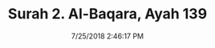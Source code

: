 ---
title       : "Surah 2. Al-Baqara, Ayah 139"
date        : 7/25/2018 2:46:17 PM
draft       : false
type        : "quran"
layout      : "compare"
BookCode    : "CMP"
SurahNumber : "2"
AyahNumber  : "139"
TotalAyah   : "286"
---